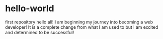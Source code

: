 # hello-world
first repository
hello all! I am beginning my journey into becoming a web developer! It is a complete change from what I am used to but I am excited and determined to be successful!
